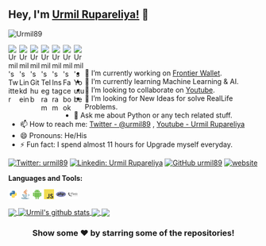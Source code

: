 ## Hey, I'm [Urmil Rupareliya!](https://urmil8989.online) 👋

<p align="left"> <img src="https://komarev.com/ghpvc/?username=urmil89&label=Views&color=blue&style=plastic" alt="Urmil89" /> </p>

<a href="https://twitter.com/urmil89">
  <img align="left" alt="Urmil's Twitter" width="22px" src="https://cdn.jsdelivr.net/npm/simple-icons@v3/icons/twitter.svg" />
</a>
<a href="https://linkedin.com/in/urmil89">
  <img align="left" alt="Urmil's Linkdein" width="22px" src="https://cdn.jsdelivr.net/npm/simple-icons@v3/icons/linkedin.svg" />
</a>
<a href="https://github.com/urmil89">
  <img align="left" alt="Urmil's Github" width="22px" src="https://cdn.jsdelivr.net/npm/simple-icons@v3/icons/github.svg" />
</a>
<a href="https://t.me/urmil89">
  <img align="left" alt="Urmil's Telegram" width="22px" src="https://cdn.jsdelivr.net/npm/simple-icons@v3/icons/telegram.svg" />
</a>
<a href="https://instagram.com/urmil_developer/">
  <img align="left" alt="Urmil's Instagram" width="22px" src="https://cdn.jsdelivr.net/npm/simple-icons@v3/icons/instagram.svg" />
</a>
<a href="https://www.facebook.com/urmil89/">
  <img align="left" alt="Urmil's Facebook" width="22px" src="https://cdn.jsdelivr.net/npm/simple-icons@v3/icons/facebook.svg" />
</a>
<a href="https://www.youtube.com/channel/UChcx6h6uwHPDjKUgZvGDAHA">
  <img align="left" alt="Urmil's Youtube" width="22px" src="https://cdn.jsdelivr.net/npm/simple-icons@v3/icons/youtube.svg" />
</a>

<br/>
<br/>

- 🔭 I’m currently working on [Frontier Wallet](https://urmil8989.online).
- 🌱 I’m currently learning Machine Learning & AI.
- 👯 I’m looking to collaborate on [Youtube](https://youtube.com/channel/UChcx6h6uwHPDjKUgZvGDAHA).
- 🤔 I’m looking for New Ideas for solve RealLife Problems.
- 💬 Ask me about Python or any tech related stuff.
- 📫 How to reach me: [Twitter - @urmil89](https://twitter.com/urmil89) , [Youtube - Urmil Rupareliya](https://youtube.com/channel/UChcx6h6uwHPDjKUgZvGDAHA)
- 😄 Pronouns: He/His
- ⚡ Fun fact: I spend almost 11 hours for Upgrade myself everyday.

[![Twitter: urmil89](https://img.shields.io/twitter/follow/urmil89?style=social)](https://twitter.com/urmil89)
[![Linkedin: Urmil Rupareliya](https://img.shields.io/badge/-urmil89-blue?style=flat-square&logo=Linkedin&logoColor=white&link=https://www.linkedin.com/in/urmil89/)](https://www.linkedin.com/in/urmil89/)
[![GitHub urmil89](https://img.shields.io/github/followers/urmil89?label=follow&style=social)](https://github.com/urmil89)
[![website](https://img.shields.io/badge/urmil8989.online?style=flat-square&logo=google-chrome)](https://urmil8989.online/)

**Languages and Tools:**

<code><img height="20" src="https://raw.githubusercontent.com/github/explore/80688e429a7d4ef2fca1e82350fe8e3517d3494d/topics/python/python.png"></code>
<code><img height="20" src="https://raw.githubusercontent.com/github/explore/80688e429a7d4ef2fca1e82350fe8e3517d3494d/topics/java/java.png"></code>
<code><img height="20" src="https://raw.githubusercontent.com/github/explore/80688e429a7d4ef2fca1e82350fe8e3517d3494d/topics/android/android.png"></code>
<code><img height="20" src="https://raw.githubusercontent.com/github/explore/80688e429a7d4ef2fca1e82350fe8e3517d3494d/topics/javascript/javascript.png"></code>
<code><img height="20" src="https://raw.githubusercontent.com/github/explore/80688e429a7d4ef2fca1e82350fe8e3517d3494d/topics/php/php.png"></code>
<code><img height="20" src="https://raw.githubusercontent.com/github/explore/80688e429a7d4ef2fca1e82350fe8e3517d3494d/topics/flask/flask.png"></code>

<a href="https://github.com/urmil89">
  <img align="center" src="https://github-readme-stats.vercel.app/api/top-langs/?username=urmil89&theme=dark&hide_langs_below=1" />
</a>
<a href="https://github.com/urmil89">
 <img align="center" src="https://github-readme-stats.vercel.app/api?username=urmil89&show_icons=true&theme=dark&line_height=27" alt="Urmil's github stats"/>
</a>
<a href="https://github.com/urmil89/FlutterExampleApps">
  <img align="center" src="https://github-readme-stats.vercel.app/api/pin/?username=urmil89&repo=mystationary&theme=dark" />

</a>
<a href="https://github.com/urmil89/VelocityX">
 <img align="center" src="https://github-readme-stats.vercel.app/api/pin/?username=urmil89&repo=CRUD-PHP&theme=dark" />
</a>

<div align="center">

### Show some ❤️ by starring some of the repositories!

</div>
